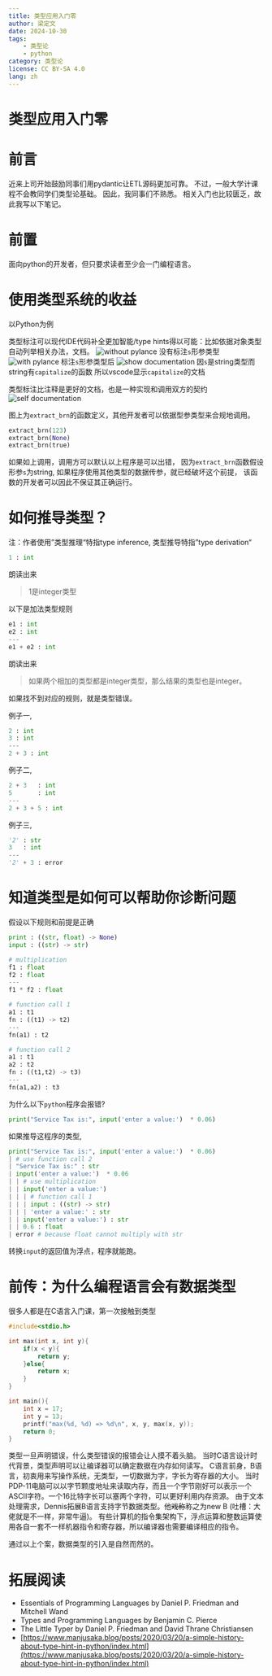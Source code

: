 ```yaml
---
title: 类型应用入门零
author: 梁定文
date: 2024-10-30
tags:
    - 类型论
    - python
category: 类型论
license: CC BY-SA 4.0
lang: zh
---
```

# 类型应用入门零
# 前言
近来上司开始鼓励同事们用pydantic让ETL源码更加可靠。
不过，一般大学计课程不会教同学们类型论基础。
因此，我同事们不熟悉。
相关入门也比较匮乏，故此我写以下笔记。

# 前置
面向python的开发者，但只要求读者至少会一门编程语言。

# 使用类型系统的收益
以Python为例

类型标注可以现代IDE代码补全更加智能/type hints得以可能：比如依据对象类型自动列举相关办法，文档。
![without pylance](without-pylance.png)
没有标注`s`形参类型
![with pylance](with-pylance.png)
标注`s`形参类型后
![show documentation](show-doc.png)
因`s`是string类型而string有`capitalize`的函数
所以vscode显示`capitalize`的文档

类型标注比注释是更好的文档，也是一种实现和调用双方的契约
![self documentation](self-documentation.png)

图上为`extract_brn`的函数定义，其他开发者可以依据型参类型来合规地调用。

```py
extract_brn(123)
extract_brn(None)
extract_brn(true)
```

如果如上调用，调用方可以默认以上程序是可以出错，
因为`extract_brn`函数假设形参`s`为string,
如果程序使用其他类型的数据传参，就已经破坏这个前提，
该函数的开发者可以因此不保证其正确运行。

# 如何推导类型？
注：作者使用”类型推理“特指type inference, 类型推导特指”type derivation“

```py
1 : int
```
朗读出来
> 1是integer类型

以下是加法类型规则
```py
e1 : int
e2 : int
---
e1 + e2 : int
```
朗读出来
> 如果两个相加的类型都是integer类型，那么结果的类型也是integer。

如果找不到对应的规则，就是类型错误。

例子一,
```py
2 : int
3 : int
---
2 + 3 : int
```

例子二,
```py
2 + 3   : int
5       : int
---
2 + 3 + 5 : int
```

例子三,
```py
'2' : str
3   : int
---
'2' + 3 : error
```

# 知道类型是如何可以帮助你诊断问题
假设以下规则和前提是正确

```py
print : ((str, float) -> None)
input : ((str) -> str)

# multiplication
f1 : float
f2 : float
---
f1 * f2 : float

# function call 1
a1 : t1
fn : ((t1) -> t2)
---
fn(a1) : t2

# function call 2
a1 : t1
a2 : t2
fn : ((t1,t2) -> t3)
---
fn(a1,a2) : t3
```
为什么以下`python`程序会报错?
```py
print("Service Tax is:", input('enter a value:')  * 0.06)
```

如果推导这程序的类型,

```py
print("Service Tax is:", input('enter a value:')  * 0.06)
| # use function call 2
| "Service Tax is:" : str
| input('enter a value:')  * 0.06
| | # use multiplication
| | input('enter a value:')
| | | # function call 1
| | | input : ((str) -> str)
| | | 'enter a value:' : str
| | input('enter a value:') : str
| | 0.6 : float
| error # because float cannot multiply with str
```

转换`input`的返回值为浮点，程序就能跑。

# 前传：为什么编程语言会有数据类型
很多人都是在C语言入门课，第一次接触到类型

```c
#include<stdio.h>

int max(int x, int y){
    if(x < y){
        return y;
    }else{
        return x;
    }
}

int main(){
    int x = 17;
    int y = 13;
    printf("max(%d, %d) => %d\n", x, y, max(x, y));
    return 0;
}
```

类型一旦声明错误，什么类型错误的报错会让人摸不着头脑。
当时C语言设计时代背景，类型声明可以让编译器可以确定数据在内存如何读写。
C语言前身，B语言，初衷用来写操作系统，无类型，一切数据为字，字长为寄存器的大小。
当时PDP-11电脑可以以字节颗度地址来读取内存，而且一个字节刚好可以表示一个ASCII字符。一个16比特字长可以塞两个字符，可以更好利用内存资源。
由于文本处理需求，Dennis拓展B语言支持字节数据类型。他<del>戏称</del>称之为new B (吐槽：大佬就是不一样，非常牛逼)。
有些计算机的指令集架构下，浮点运算和整数运算使用各自一套不一样机器指令和寄存器，所以编译器也需要编译相应的指令。

通过以上个案，数据类型的引入是自然而然的。

# 拓展阅读
- Essentials of Programming Languages by Daniel P. Friedman and Mitchell Wand
- Types and Programming Languages by Benjamin C. Pierce
- The Little Typer by Daniel P. Friedman and David Thrane Christiansen
- [https://www.manjusaka.blog/posts/2020/03/20/a-simple-history-about-type-hint-in-python/index.html](https://www.manjusaka.blog/posts/2020/03/20/a-simple-history-about-type-hint-in-python/index.html)